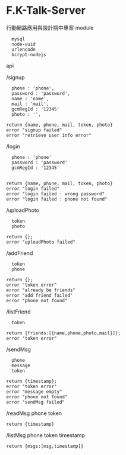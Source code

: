 F.K-Talk-Server
===============

行動網路應用與設計期中專案
module

      mysql
      node-uuid
      urlencode
      bcrypt-nodejs
api

/signup

      phone : 'phone',
      password : 'password',
      name : 'name',
      mail : 'mail',
      gcmRegId : '12345'
      photo : '',
    
    return {name, phone, mail, token, photo}
    error "signup failed"
    error "retrieve user info error"
    
/login

      phone : 'phone'
      password : 'password'
      gcmRegId : '12345'

      
    return {name, phone, mail, token, photo}
    error "login failed"
    error "login failed : wrong password"
    error "login failed : phone not found"

/uploadPhoto

      token
      photo

    return {};
    error "uploadPhoto failed"


/addFriend
    
      token
      phone    

    return {};
    error "token error"
    error "already be friends"
    error "add friend failed"
    error "phone not found"

/listFriend
      
      token

    return {friends:[{name,phone,photo,mail}]};
    error "token error"


/sendMsg
      
      phone
      message
      token

    return {timestamp};
    error "token error"
    error "message empty"
    error "phone not found"
    error "sendMsg failed"


/readMsg
      phone
      token

    return {timestamp}


/listMsg
      phone
      token
      timestamp

    return {msgs:[msg,timestamp]}


